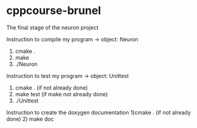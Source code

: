 # cppcourse-brunel
The final stage of the neuron project

Instruction to compile my program -> object: Neuron
1) cmake .
2) make
3) ./Neuron

Instruction to test my program -> object: Unittest
1) cmake . (if not already done)
2) make test (if make not already done)
3) ./Unittest

Instruction to create the doxygen documentation
1)cmake . (if not already done)
2) make doc
 
 
